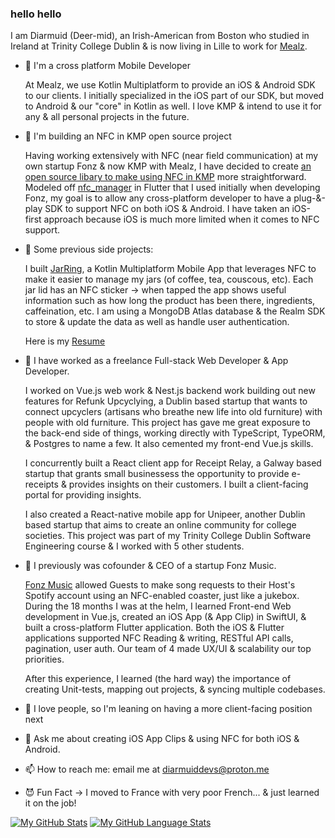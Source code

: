 ### hello hello

I am Diarmuid (Deer-mid), an Irish-American from Boston who studied in Ireland at Trinity College Dublin & is now living in Lille to work for [Mealz](mealz.ai). 

- 🔭 I'm a cross platform Mobile Developer

  At Mealz, we use Kotlin Multiplatform to provide an iOS & Android SDK to our clients. I initially specialized in the iOS part of our SDK, but moved to Android & our "core" in Kotlin as well. I love KMP & intend to use it for any & all personal projects in the future.

- 🔭 I'm building an NFC in KMP open source project

  Having working extensively with NFC (near field communication) at my own startup Fonz & now KMP with Mealz, I have decided to create [an open source libary to make using NFC in KMP](https://github.com/diarmuidmcg/nfc_in_kmp) more straightforward. Modeled off [nfc_manager](https://pub.dev/packages/nfc_manager) in Flutter that I used initially when developing Fonz, my goal is to allow any cross-platform developer to have a plug-&-play SDK to support NFC on both iOS & Android. I have taken an iOS-first approach because iOS is much more limited when it comes to NFC support.

- 🔭 Some previous side projects:

  I built [JarRing](https://github.com/diarmuidmcg/hereSince), a Kotlin Multiplatform Mobile App that leverages NFC to make it easier to manage my jars (of coffee, tea, couscous, etc). Each jar lid has an NFC sticker -> when tapped the app shows useful information such as how long the product has been there, ingredients, caffeination, etc.
I am using a MongoDB Atlas database & the Realm SDK to store & update the data as well as handle user authentication. 

  Here is my [Resume](https://rxresu.me/diarmuiddevs/ireland)

- 🔭 I have worked as a freelance Full-stack Web Developer & App Developer. 

  I worked on Vue.js web work & Nest.js backend work building out new features for Refunk Upcyclying, a Dublin based startup that wants to connect upcyclers (artisans who breathe new life into old furniture) with people with old furniture. This project has gave me great exposure to the back-end side of things, working directly with TypeScript, TypeORM, & Postgres to name a few. It also cemented my front-end Vue.js skills.
  
  I concurrently built a React client app for Receipt Relay, a Galway based startup that grants small businessess the opportunity to provide e-receipts & provides insights on their customers. I built a client-facing portal for providing insights.
  
  I also created a React-native mobile app for Unipeer, another Dublin based startup that aims to create an online community for college societies. This project was part of my Trinity College Dublin Software Engineering course & I worked with 5 other students. 

- 🔭 I previously was cofounder & CEO of a startup Fonz Music.

  [Fonz Music](https://github.com/Fonz-Music) allowed Guests to make song requests to their Host's Spotify account using an NFC-enabled coaster, just like a jukebox. During the 18 months I was at the helm, I learned Front-end Web development in Vue.js, created an iOS App (& App Clip) in SwiftUI, & built a cross-platform Flutter application. 
Both the iOS & Flutter applications supported NFC Reading & writing, RESTful API calls, pagination, user auth. Our team of 4 made UX/UI & scalability our top priorities. 

  After this experience, I learned (the hard way) the importance of creating Unit-tests, mapping out projects, & syncing multiple codebases. 

- 🌱 I love people, so I'm leaning on having a more client-facing position next 

- 💬 Ask me about creating iOS App Clips & using NFC for both iOS & Android.

- 📫 How to reach me: email me at diarmuiddevs@proton.me

- 😈 Fun Fact -> I moved to France with very poor French... & just learned it on the job!  

[![My GitHub Stats](https://github-readme-stats.vercel.app/api/?username=diarmuidmcg&count_private=true&theme=tokyonight&showicons=true)]()
[![My GitHub Language Stats](https://github-readme-stats.vercel.app/api/top-langs/?username=diarmuidmcg&langs_count=5&theme=tokyonight)]()
